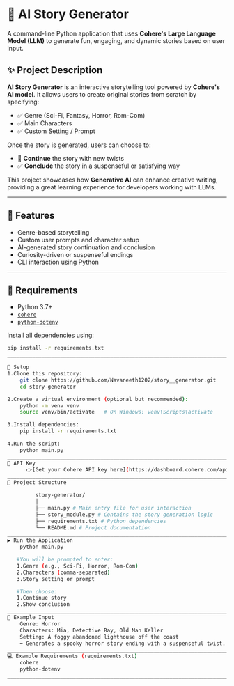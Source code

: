 # 🧠 AI Story Generator

A command-line Python application that uses **Cohere's Large Language Model (LLM)** to generate fun, engaging, and dynamic stories based on user input.

## ✨ Project Description

**AI Story Generator** is an interactive storytelling tool powered by **Cohere's AI model**. It allows users to create original stories from scratch by specifying:

- ✅ Genre (Sci-Fi, Fantasy, Horror, Rom-Com)
- ✅ Main Characters
- ✅ Custom Setting / Prompt

Once the story is generated, users can choose to:
- 🔁 **Continue** the story with new twists
- ✅ **Conclude** the story in a suspenseful or satisfying way

This project showcases how **Generative AI** can enhance creative writing, providing a great learning experience for developers working with LLMs.

---

## 🚀 Features  

- Genre-based storytelling
- Custom user prompts and character setup
- AI-generated story continuation and conclusion
- Curiosity-driven or suspenseful endings
- CLI interaction using Python

---

## 🧩 Requirements

- Python 3.7+
- [`cohere`](https://pypi.org/project/cohere/)
- [`python-dotenv`](https://pypi.org/project/python-dotenv/)

Install all dependencies using:

```bash
pip install -r requirements.txt
____________________________________________________________________________________________________________________________________________________________________________________________________________________

🔧 Setup
1.Clone this repository:
    git clone https://github.com/Navaneeth1202/story__generator.git
    cd story-generator

2.Create a virtual environment (optional but recommended):
    python -m venv venv
    source venv/bin/activate   # On Windows: venv\Scripts\activate

3.Install dependencies:
    pip install -r requirements.txt

4.Run the script:
    python main.py
____________________________________________________________________________________________________________________________________________________________________
🔑 API Key
      👉[Get your Cohere API key here](https://dashboard.cohere.com/api-keys)
____________________________________________________________________________________________________________________________________________________________________
📁 Project Structure

         story-generator/
         │
         ├── main.py # Main entry file for user interaction
         ├── story_module.py # Contains the story generation logic
         ├── requirements.txt # Python dependencies
         └── README.md # Project documentation
___________________________________________________________________________________________________________________________________________________________________
▶️ Run the Application
    python main.py

   #You will be prompted to enter:
   1.Genre (e.g., Sci-Fi, Horror, Rom-Com)
   2.Characters (comma-separated)
   3.Story setting or prompt

   #Then choose:
   1.Continue story
   2.Show conclusion
___________________________________________________________________________________________________________________________________________________________________
🧪 Example Input
    Genre: Horror
    Characters: Mia, Detective Ray, Old Man Keller
    Setting: A foggy abandoned lighthouse off the coast
    ➡️ Generates a spooky horror story ending with a suspenseful twist. You can then choose to continue or conclude the story.
____________________________________________________________________________________________________________________________________________________________________
💻 Example Requirements (requirements.txt)
    cohere
    python-dotenv
____________________________________________________________________________________________________________________________________________________________________________________________________________________
  

